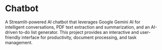# Chatbot
A Streamlit-powered AI chatbot that leverages Google Gemini AI for intelligent conversations, PDF text extraction and summarization, and an AI-driven to-do list generator. This project provides an interactive and user-friendly interface for productivity, document processing, and task management.
